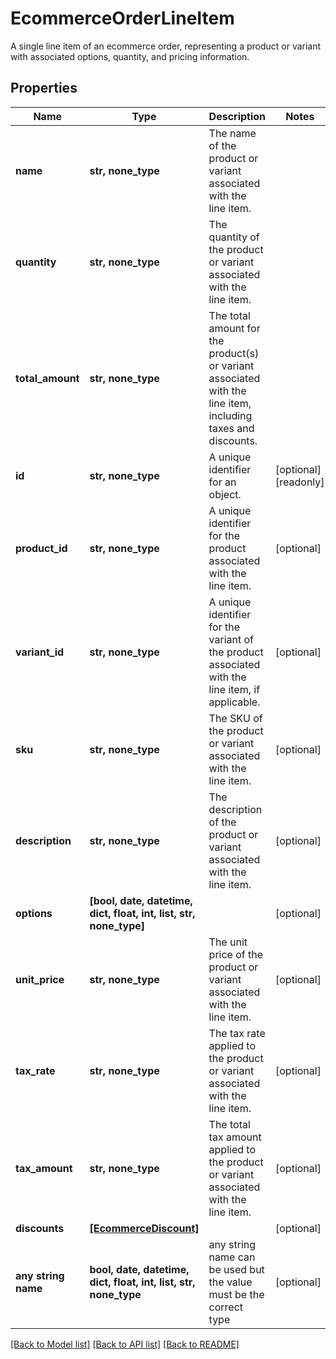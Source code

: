 # EcommerceOrderLineItem

A single line item of an ecommerce order, representing a product or variant with associated options, quantity, and pricing information.

## Properties
Name | Type | Description | Notes
------------ | ------------- | ------------- | -------------
**name** | **str, none_type** | The name of the product or variant associated with the line item. | 
**quantity** | **str, none_type** | The quantity of the product or variant associated with the line item. | 
**total_amount** | **str, none_type** | The total amount for the product(s) or variant associated with the line item, including taxes and discounts. | 
**id** | **str, none_type** | A unique identifier for an object. | [optional] [readonly] 
**product_id** | **str, none_type** | A unique identifier for the product associated with the line item. | [optional] 
**variant_id** | **str, none_type** | A unique identifier for the variant of the product associated with the line item, if applicable. | [optional] 
**sku** | **str, none_type** | The SKU of the product or variant associated with the line item. | [optional] 
**description** | **str, none_type** | The description of the product or variant associated with the line item. | [optional] 
**options** | **[bool, date, datetime, dict, float, int, list, str, none_type]** |  | [optional] 
**unit_price** | **str, none_type** | The unit price of the product or variant associated with the line item. | [optional] 
**tax_rate** | **str, none_type** | The tax rate applied to the product or variant associated with the line item. | [optional] 
**tax_amount** | **str, none_type** | The total tax amount applied to the product or variant associated with the line item. | [optional] 
**discounts** | [**[EcommerceDiscount]**](EcommerceDiscount.md) |  | [optional] 
**any string name** | **bool, date, datetime, dict, float, int, list, str, none_type** | any string name can be used but the value must be the correct type | [optional]

[[Back to Model list]](../../README.md#documentation-for-models) [[Back to API list]](../../README.md#documentation-for-api-endpoints) [[Back to README]](../../README.md)


